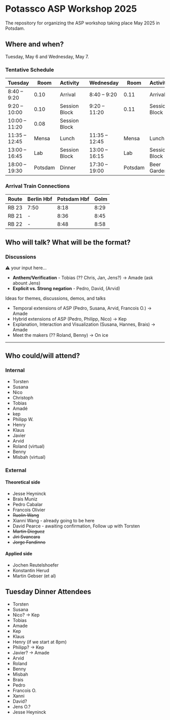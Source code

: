 # Potassco ASP Workshop 2025

The repository for organizing the ASP workshop taking place May 2025 in Potsdam.

## Where and when?

Tuesday, May 6 and Wednesday, May 7.

### Tentative Schedule

| Tuesday | Room | Activity | | Wednesday | Room | Activity |
| -- | -- | -- | -- | -- | -- | -- |
| 8:40 – 9:20 | 0.10 | Arrival | | 8:40 – 9:20 | 0.11 | Arrival |
| 9:20 – 10:00 | 0.10 | Session Block | | 9:20 – 11:20 | 0.11 | Session Block |
| 10:00 – 11:20 | 0.08 | Session Block |    | | | | |
| 11:35 – 12:45 | Mensa | Lunch | | 11:35 – 12:45 | Mensa | Lunch |
| 13:00 – 16:45 | Lab | Session Block | | 13:00 – 16:15 | Lab | Session Block |
| 18:00 – 19:30 | Potsdam | Dinner | | 17:30 – 19:00 | Potsdam | Beer Garden |   

### Arrival Train Connections

| Route | Berlin Hbf | Potsdam Hbf | Golm |
| -- | -- | -- | -- |
| RB 23 | 7:50 | 8:18 | 8:29 |
| RB 21 | - | 8:36 | 8:45 |
| RB 22 | - | 8:48 | 8:58 |

## Who will talk? What will be the format?

### Discussions
⚠️ your input here...
* **Anthem/Verification** - Tobias (?? Chris, Jan, Jens?) -> Amade (ask abount Jens)
* **Explicit vs. Strong negation** - Pedro, David, (Arvid)


Ideas for themes, discussions, demos, and talks

- Temporal extensions of ASP (Pedro, Susana, Arvid, Francois O.) -> Amade
- Hybrid extensions of ASP (Pedro, Philipp, Nico) -> Kep
- Explanation, Interaction and Visualization (Susana, Hannes, Brais) -> Amade
- Meet the makers (?? Roland, Benny)  -> On ice

---

## Who could/will attend?

### Internal
* Torsten
* Susana
* Nico
* Christoph
* Tobias
* Amadé
* kep
* Philipp W.
* Henry
* Klaus
* Javier
* Arvid
* Roland (virtual)
* Benny
* Misbah (virtual)

### External
#### Theoretical side
* Jesse Heyninck
* Brais Muniz
* Pedro Cabalar
* Francois Olivier
* ~~Ruolin Wang~~
* Xianni Wang - already going to be here
* David Pearce - awaiting confirmation, Follow up with Torsten
* ~~Martin Dieguez~~
* ~~Jiri Svancara~~
* ~~Jorge Fandinno~~

#### Applied side
* Jochen Reutelshoefer
* Konstantin Herud
* Martin Gebser (et al)

## Tuesday Dinner Attendees

* Torsten
* Susana
* Nico? -> Kep
* Tobias
* Amade
* Kep
* Klaus
* Henry (if we start at 8pm)
* Philipp? -> Kep
* Javier? -> Amade
* Arvid
* Roland
* Benny
* Misbah
* Brais
* Pedro
* Francois O.
* Xanni
* David?
* Jens O.?
* Jesse Heyninck
